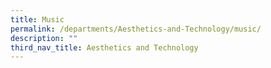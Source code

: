 ```yaml
---
title: Music
permalink: /departments/Aesthetics-and-Technology/music/
description: ""
third_nav_title: Aesthetics and Technology
---
```

